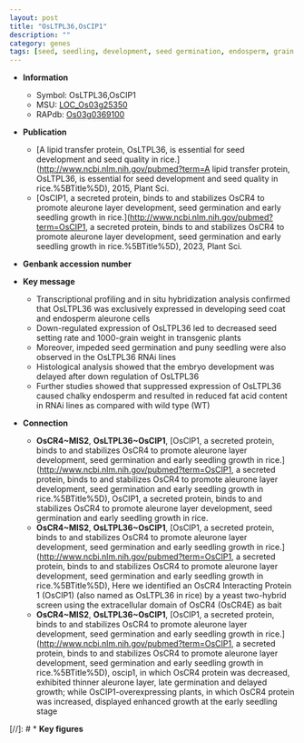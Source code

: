 ```yaml
---
layout: post
title: "OsLTPL36,OsCIP1"
description: ""
category: genes
tags: [seed, seedling, development, seed germination, endosperm, grain weight]
---
```


* **Information**  
    + Symbol: OsLTPL36,OsCIP1  
    + MSU: [LOC_Os03g25350](http://rice.uga.edu/cgi-bin/ORF_infopage.cgi?orf=LOC_Os03g25350)  
    + RAPdb: [Os03g0369100](http://rapdb.dna.affrc.go.jp/viewer/gbrowse_details/irgsp1?name=Os03g0369100)  

* **Publication**  
    + [A lipid transfer protein, OsLTPL36, is essential for seed development and seed quality in rice.](http://www.ncbi.nlm.nih.gov/pubmed?term=A lipid transfer protein, OsLTPL36, is essential for seed development and seed quality in rice.%5BTitle%5D), 2015, Plant Sci.
    + [OsCIP1, a secreted protein, binds to and stabilizes OsCR4 to promote aleurone layer development, seed germination and early seedling growth in rice.](http://www.ncbi.nlm.nih.gov/pubmed?term=OsCIP1, a secreted protein, binds to and stabilizes OsCR4 to promote aleurone layer development, seed germination and early seedling growth in rice.%5BTitle%5D), 2023, Plant Sci.

* **Genbank accession number**  

* **Key message**  
    + Transcriptional profiling and in situ hybridization analysis confirmed that OsLTPL36 was exclusively expressed in developing seed coat and endosperm aleurone cells
    + Down-regulated expression of OsLTPL36 led to decreased seed setting rate and 1000-grain weight in transgenic plants
    + Moreover, impeded seed germination and puny seedling were also observed in the OsLTPL36 RNAi lines
    + Histological analysis showed that the embryo development was delayed after down regulation of OsLTPL36
    + Further studies showed that suppressed expression of OsLTPL36 caused chalky endosperm and resulted in reduced fat acid content in RNAi lines as compared with wild type (WT)

* **Connection**  
    + __OsCR4~MIS2__, __OsLTPL36~OsCIP1__, [OsCIP1, a secreted protein, binds to and stabilizes OsCR4 to promote aleurone layer development, seed germination and early seedling growth in rice.](http://www.ncbi.nlm.nih.gov/pubmed?term=OsCIP1, a secreted protein, binds to and stabilizes OsCR4 to promote aleurone layer development, seed germination and early seedling growth in rice.%5BTitle%5D), OsCIP1, a secreted protein, binds to and stabilizes OsCR4 to promote aleurone layer development, seed germination and early seedling growth in rice.
    + __OsCR4~MIS2__, __OsLTPL36~OsCIP1__, [OsCIP1, a secreted protein, binds to and stabilizes OsCR4 to promote aleurone layer development, seed germination and early seedling growth in rice.](http://www.ncbi.nlm.nih.gov/pubmed?term=OsCIP1, a secreted protein, binds to and stabilizes OsCR4 to promote aleurone layer development, seed germination and early seedling growth in rice.%5BTitle%5D),  Here we identified an OsCR4 Interacting Protein 1 (OsCIP1) (also named as OsLTPL36 in rice) by a yeast two-hybrid screen using the extracellular domain of OsCR4 (OsCR4E) as bait
    + __OsCR4~MIS2__, __OsLTPL36~OsCIP1__, [OsCIP1, a secreted protein, binds to and stabilizes OsCR4 to promote aleurone layer development, seed germination and early seedling growth in rice.](http://www.ncbi.nlm.nih.gov/pubmed?term=OsCIP1, a secreted protein, binds to and stabilizes OsCR4 to promote aleurone layer development, seed germination and early seedling growth in rice.%5BTitle%5D),  oscip1, in which OsCR4 protein was decreased, exhibited thinner aleurone layer, late germination and delayed growth; while OsCIP1-overexpressing plants, in which OsCR4 protein was increased, displayed enhanced growth at the early seedling stage

[//]: # * **Key figures**  


